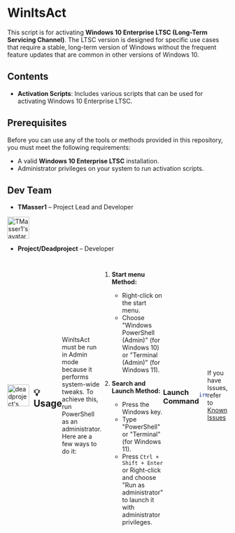 # WinltsAct

This script is for activating **Windows 10 Enterprise LTSC (Long-Term Servicing Channel)**. The LTSC version is designed for specific use cases that require a stable, long-term version of Windows without the frequent feature updates that are common in other versions of Windows 10.

## Contents

- **Activation Scripts**: Includes various scripts that can be used for activating Windows 10 Enterprise LTSC.

## Prerequisites

Before you can use any of the tools or methods provided in this repository, you must meet the following requirements:

- A valid **Windows 10 Enterprise LTSC** installation.
- Administrator privileges on your system to run activation scripts.

## Dev Team

- **TMasser1** – Project Lead and Developer 
<a href="https://github.com/TMasser1" target="_blank">
    <img src="https://avatars.githubusercontent.com/TMasser1" alt="TMasser1's avatar" width="50" height="50">
  </a>
</div>

- **Project/Deadproject** – Developer 
<div style="display: flex; align-items: center;">
  <a href="https://github.com/deadproject" target="_blank">
    <img src="https://avatars.githubusercontent.com/deadproject" alt="deadproject's avatar" width="50" height="50" style="margin-right: 10px;">
  </a>

## 💡 Usage

WinltsAct must be run in Admin mode because it performs system-wide tweaks. To achieve this, run PowerShell as an administrator. Here are a few ways to do it:

1. **Start menu Method:**
   - Right-click on the start menu.
   - Choose "Windows PowerShell (Admin)" (for Windows 10) or "Terminal (Admin)" (for Windows 11).

2. **Search and Launch Method:**
   - Press the Windows key.
   - Type "PowerShell" or "Terminal" (for Windows 11).
   - Press `Ctrl + Shift + Enter` or Right-click and choose "Run as administrator" to launch it with administrator privileges.

### Launch Command

```ps1
irm "https://github.com/deadproject/WinltsAct/releases/download/v0.1/winltsact.ps1" | iex
```

If you have Issues, refer to [Known Issues](https://github.com/deadproject/WinAct/issues)
